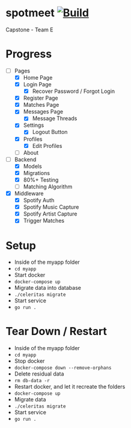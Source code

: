 # spotmeet    [![Build](https://github.com/Aethedigm/spotmeet/actions/workflows/go.yml/badge.svg)](https://github.com/Aethedigm/spotmeet/actions/workflows/go.yml)
Capstone - Team E

# Progress
- [ ] Pages
  - [X]  Home Page
  - [X] Login Page
    - [X] Recover Password / Forgot Login
  - [X] Register Page
  - [X] Matches Page
  - [X] Messages Page
    - [X] Message Threads
  - [X] Settings
    - [X] Logout Button
  - [X] Profiles
    - [X] Edit Profiles
  - [ ] About
- [ ] Backend
  - [X] Models
  - [X] Migrations
  - [X] 80%+ Testing
  - [ ] Matching Algorithm
- [X] Middleware
  - [X] Spotify Auth
  - [X] Spotify Music Capture
  - [X] Spotify Artist Capture
  - [X] Trigger Matches

# Setup
- Inside of the myapp folder
- `cd myapp`
- Start docker
- `docker-compose up`
- Migrate data into database
- `./celeritas migrate`
- Start service
- `go run .`

# Tear Down / Restart
- Inside of the myapp folder
- `cd myapp`
- Stop docker
- `docker-compose down --remove-orphans`
- Delete residual data
- `rm db-data -r`
- Restart docker, and let it recreate the folders
- `docker-compose up`
- Migrate data
- `./celeritas migrate`
- Start service
- `go run .`
